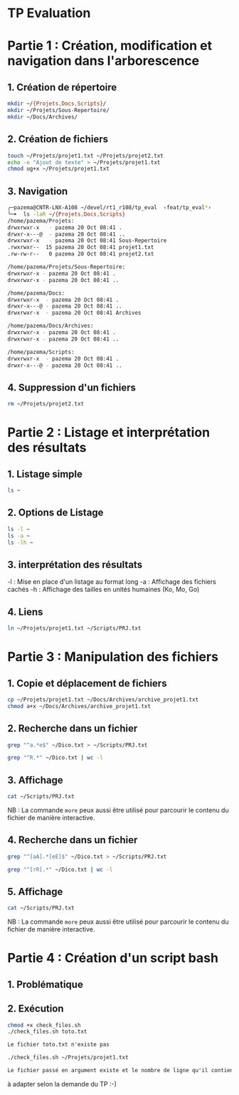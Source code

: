 # TP Evaluation

# Partie 1 : Création, modification et navigation dans l'arborescence

## 1. Création de répertoire

```bash
mkdir ~/{Projets,Docs,Scripts}/
mkdir ~/Projets/Sous-Repertoire/
mkdir ~/Docs/Archives/
```

## 2. Création de fichiers

```bash
touch ~/Projets/projet1.txt ~/Projets/projet2.txt
echo -e "Ajout de texte" > ~/Projets/projet1.txt
chmod ug+x ~/Projets/projet1.txt
```

## 3. Navigation

```bash
╭─pazema@CNTR-LNX-A108 ~/devel/rt1_r108/tp_eval  ‹feat/tp_eval*›
╰─➤  ls -laR ~/{Projets,Docs,Scripts}
/home/pazema/Projets:
drwxrwxr-x   - pazema 20 Oct 08:41 .
drwxr-x---@  - pazema 20 Oct 08:41 ..
drwxrwxr-x   - pazema 20 Oct 08:41 Sous-Repertoire
.rwxrwxr--  15 pazema 20 Oct 08:41 projet1.txt
.rw-rw-r--   0 pazema 20 Oct 08:41 projet2.txt

/home/pazema/Projets/Sous-Repertoire:
drwxrwxr-x - pazema 20 Oct 08:41 .
drwxrwxr-x - pazema 20 Oct 08:41 ..

/home/pazema/Docs:
drwxrwxr-x  - pazema 20 Oct 08:41 .
drwxr-x---@ - pazema 20 Oct 08:41 ..
drwxrwxr-x  - pazema 20 Oct 08:41 Archives

/home/pazema/Docs/Archives:
drwxrwxr-x - pazema 20 Oct 08:41 .
drwxrwxr-x - pazema 20 Oct 08:41 ..

/home/pazema/Scripts:
drwxrwxr-x  - pazema 20 Oct 08:41 .
drwxr-x---@ - pazema 20 Oct 08:41 ..
```

## 4. Suppression d'un fichiers

```bash
rm ~/Projets/projet2.txt
```

# Partie 2 : Listage et interprétation des résultats

## 1. Listage simple

```bash
ls ~
```

## 2. Options de Listage

```bash
ls -l ~
ls -a ~
ls -lh ~
```

## 3. interprétation des résultats

-l : Mise en place d'un listage au format long
-a : Affichage des fichiers cachés
-h : Affichage des tailles en unités humaines (Ko, Mo, Go)

## 4. Liens

```bash
ln ~/Projets/projet1.txt ~/Scripts/PRJ.txt
```

# Partie 3 : Manipulation des fichiers

## 1. Copie et déplacement de fichiers

```bash
cp ~/Projets/projet1.txt ~/Docs/Archives/archive_projet1.txt
chmod a+x ~/Docs/Archives/archive_projet1.txt
```

## 2. Recherche dans un fichier

```bash
grep "^a.*e$" ~/Dico.txt > ~/Scripts/PRJ.txt
```

```bash
grep "^R.*" ~/Dico.txt | wc -l
```

## 3. Affichage

```bash
cat ~/Scripts/PRJ.txt
```

NB : La commande `more` peux aussi être utilisé pour parcourir le contenu du fichier de manière interactive.

## 4. Recherche dans un fichier

```bash
grep "^[aA].*[eE]$" ~/Dico.txt > ~/Scripts/PRJ.txt
```

```bash
grep "^[rR].*" ~/Dico.txt | wc -l
```

## 5. Affichage

```bash
cat ~/Scripts/PRJ.txt
```

NB : La commande `more` peux aussi être utilisé pour parcourir le contenu du fichier de manière interactive.

# Partie 4 : Création d'un script bash

## 1. Problématique

## 2. Exécution

```bash
chmod +x check_files.sh
./check_files.sh toto.txt
```

```txt
Le fichier toto.txt n'existe pas
```

```bash
./check_files.sh ~/Projets/projet1.txt
```

```txt
Le fichier passé en argument existe et le nombre de ligne qu'il contient est 2 /home/pazema/Projets/projet1.txt
```

à adapter selon la demande du TP :-)
